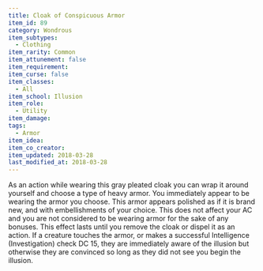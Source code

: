 ```yaml
---
title: Cloak of Conspicuous Armor
item_id: 89
category: Wondrous
item_subtypes:
  - Clothing
item_rarity: Common
item_attunement: false
item_requirement:
item_curse: false
item_classes:
  - All
item_school: Illusion
item_role:
  - Utility
item_damage:
tags:
  - Armor
item_idea:
item_co_creator:
item_updated: 2018-03-28
last_modified_at: 2018-03-28
---
```


As an action while wearing this gray pleated cloak you can wrap it around yourself and choose a type of heavy armor. You immediately appear to be wearing the armor you choose. This armor appears polished as if it is brand new, and with embellishments of your choice. This does not affect your AC and you are not considered to be wearing armor for the sake of any bonuses. This effect lasts until you remove the cloak or dispel it as an action.
If a creature touches the armor, or makes a successful Intelligence (Investigation) check DC 15, they are immediately aware of the illusion but otherwise they are convinced so long as they did not see you begin the illusion.

